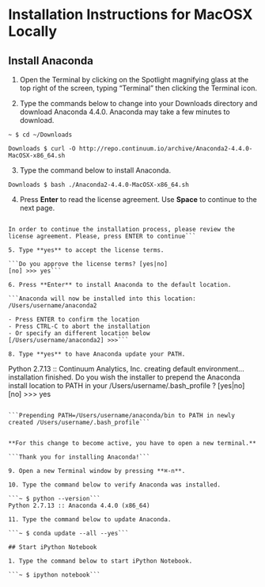 # Installation Instructions for MacOSX Locally

## Install Anaconda

1. Open the Terminal by clicking on the Spotlight magnifying glass at the top right of the screen, typing “Terminal” then clicking the Terminal icon.

2. Type the commands below to change into your Downloads directory and download Anaconda 4.4.0. Anaconda may take a few minutes to download.

```~ $ cd ~/Downloads```

```Downloads $ curl -O http://repo.continuum.io/archive/Anaconda2-4.4.0-MacOSX-x86_64.sh```

3. Type the command below to install Anaconda.

```Downloads $ bash ./Anaconda2-4.4.0-MacOSX-x86_64.sh```

4. Press **Enter** to read the license agreement. Use **Space** to continue to the next page.

```Welcome to Anaconda2 4.4.0 (by Continuum Analytics, Inc.)

In order to continue the installation process, please review the license agreement. Please, press ENTER to continue```

5. Type **yes** to accept the license terms.

```Do you approve the license terms? [yes|no]
[no] >>> yes```

6. Press **Enter** to install Anaconda to the default location.

```Anaconda will now be installed into this location:
/Users/username/anaconda2

- Press ENTER to confirm the location
- Press CTRL-C to abort the installation
- Or specify an different location below
[/Users/username/anaconda2] >>>```

8. Type **yes** to have Anaconda update your PATH.

```
Python 2.7.13 :: Continuum Analytics, Inc.
creating default environment...
installation finished.
Do you wish the installer to prepend the Anaconda install location
to PATH in your /Users/username/.bash_profile ? [yes|no]
[no] >>> yes
```

```Prepending PATH=/Users/username/anaconda/bin to PATH in newly created /Users/username/.bash_profile```


**For this change to become active, you have to open a new terminal.**

```Thank you for installing Anaconda!```

9. Open a new Terminal window by pressing **⌘-n**.

10. Type the command below to verify Anaconda was installed.

```~ $ python --version```
Python 2.7.13 :: Anaconda 4.4.0 (x86_64)

11. Type the command below to update Anaconda.

```~ $ conda update --all --yes```

## Start iPython Notebook

1. Type the command below to start iPython Notebook.

```~ $ ipython notebook```